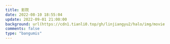 ```yaml
---
title: 影院
date: 2022-08-10 18:55:04
update: 2022-09-01 21:00:00
background: url(https://cdn1.tianli0.top/gh/linjiangyu2/halo/img/movie.webp)
comments: false
type: "bangumis"
---
```



